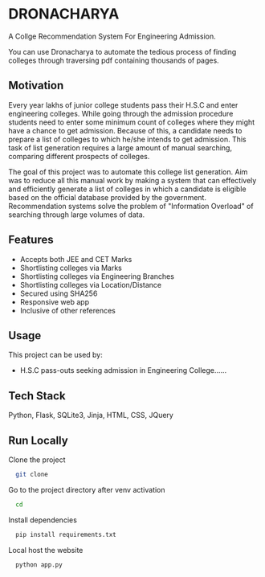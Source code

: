 # DRONACHARYA

A Collge Recommendation System For Engineering Admission.

You can use Dronacharya to automate the tedious process of finding colleges through traversing pdf containing thousands of pages.


## Motivation

Every year lakhs of junior college students pass their H.S.C and enter engineering colleges. While going through the admission procedure students need to enter some minimum count of colleges where they might have a chance to get admission. Because of this, a candidate needs to prepare a list of colleges to which he/she intends to get admission. This task of list generation requires a large amount of manual searching, comparing different prospects of colleges.

The goal of this project was to automate this college list generation. Aim was to reduce all this manual work by making a system that can effectively and efficiently generate a list of colleges in which a candidate is eligible based on the official database provided by the government. Recommendation systems solve the problem of "Information Overload" of searching through large volumes of data.


## Features

- Accepts both JEE and CET Marks
- Shortlisting colleges via Marks
- Shortlisting colleges via Engineering Branches
- Shortlisting colleges via Location/Distance
- Secured using SHA256
- Responsive web app
- Inclusive of other references



## Usage

This project can be used by:

- H.S.C pass-outs seeking admission in Engineering College......


## Tech Stack

 Python, Flask, SQLite3, Jinja, HTML, CSS, JQuery


## Run Locally

Clone the project

```bash
  git clone 
```

Go to the project directory after venv activation

```bash
  cd 
```

Install dependencies

```bash
  pip install requirements.txt
```

Local host the website

```bash
  python app.py
```
